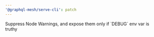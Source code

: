 ```yaml
---
'@graphql-mesh/serve-cli': patch
---
```


Suppress Node Warnings, and expose them only if \`DEBUG\` env var is truthy
